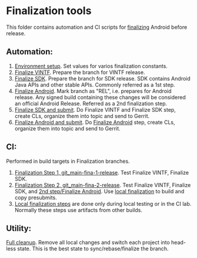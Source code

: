 # Finalization tools
This folder contains automation and CI scripts for [finalizing](https://go/android-finalization) Android before release.

## Automation:
1. [Environment setup](./environment.sh). Set values for varios finalization constants.
1. [Finalize VINTF](./finalize-vintf-resources.sh). Prepare the branch for VINTF release.
1. [Finalize SDK](./finalize-sdk-resources.sh). Prepare the branch for SDK release. SDK contains Android Java APIs and other stable APIs. Commonly referred as a 1st step.
1. [Finalize Android](./finalize-sdk-rel.sh). Mark branch as "REL", i.e. prepares for Android release. Any signed build containing these changes will be considered an official Android Release. Referred as a 2nd finalization step.
1. [Finalize SDK and submit](./step-1.sh). Do Finalize VINTF and Finalize SDK step, create CLs, organize them into topic and send to Gerrit.
1. [Finalize Android and submit](./step-2.sh). Do [Finalize Android](./finalize-sdk-rel.sh) step, create  CLs, organize them into topic and send to Gerrit.

## CI:
Performed in build targets in Finalization branches.
1. [Finalization Step 1, git_main-fina-1-release](https://android-build.corp.google.com/build_explorer/branch/git_main-fina-1-release). Test Finalize VINTF, Finalize SDK.
1. [Finalization Step 2, git_main-fina-2-release](https://android-build.corp.google.com/build_explorer/branch/git_main-fina-2-release). Test Finalize VINTF, Finalize SDK, and [2nd step/Finalize Android](./finalize-sdk-rel.sh). Use [local finalization](./localonly-steps.sh) to build and copy presubmits.
1. [Local finalization steps](./localonly-steps.sh) are done only during local testing or in the CI lab. Normally these steps use artifacts from other builds.

## Utility:
[Full cleanup](./cleanup.sh). Remove all local changes and switch each project into head-less state. This is the best state to sync/rebase/finalize the branch.
